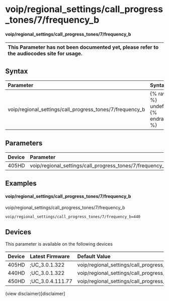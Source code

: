 ﻿---
description: voip/regional_settings/call_progress_tones/7/frequency_b
search:
    keywords: ['voip','regional_settings','call_progress_tones','7','frequency_b']
---

# voip/regional_settings/call_progress_tones/7/frequency_b

#### voip/regional_settings/call_progress_tones/7/frequency_b


| This Parameter has not been documented yet, please refer to the audiocodes site for usage.  |
| :--- |

## Syntax
| Parameter | Syntax |
| :--- | :--- |
|voip/regional_settings/call_progress_tones/7/frequency_b | {% raw %} undefined {% endraw %} |

## Parameters
|Device|Parameter|value|Description|
|:---|:---|:---|:---|
| 405HD | voip/regional_settings/call_progress_tones/7/frequency_b |  |  |

## Examples
#### voip/regional_settings/call_progress_tones/7/frequency_b

voip/regional_settings/call_progress_tones/7/frequency_b

```
voip/regional_settings/call_progress_tones/7/frequency_b=440
```

## Devices
This parameter is available on the following devices

| Device | Latest Firmware | Default Value |
|:---|:---|:---|
| 405HD | ;UC_3.0.1.322 | voip/regional_settings/call_progress_tones/7/frequency_b=440 
| 440HD | ;UC_3.0.1.322 | voip/regional_settings/call_progress_tones/7/frequency_b=440 
| 450HD | ;UC_3.0.4.111.77 | voip/regional_settings/call_progress_tones/7/frequency_b=440 

(view disclaimer)[disclaimer]
